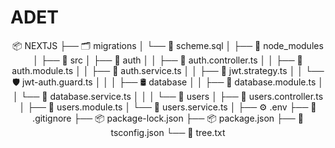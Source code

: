 # ADET


<div align="center">
📦 NEXTJS
├── 🗂️ migrations
│   └── 📄 scheme.sql
│
├── 📁 node_modules
│
├── 📁 src
│   ├── 🔐 auth
│   │   ├── 📄 auth.controller.ts
│   │   ├── 📄 auth.module.ts
│   │   ├── 📄 auth.service.ts
│   │   ├── 🔑 jwt.strategy.ts
│   │   └── 🛡️ jwt-auth.guard.ts
│   │
│   ├── 🛢 database
│   │   ├── 📄 database.module.ts
│   │   └── 📄 database.service.ts
│   │
│   └── 👤 users
│       ├── 📄 users.controller.ts
│       ├── 📄 users.module.ts
│       └── 📄 users.service.ts
│
├── ⚙️ .env
├── 🙈 .gitignore
├── 📦 package-lock.json
├── 📦 package.json
├── 🧾 tsconfig.json
└── 🌳 tree.txt
</div>
